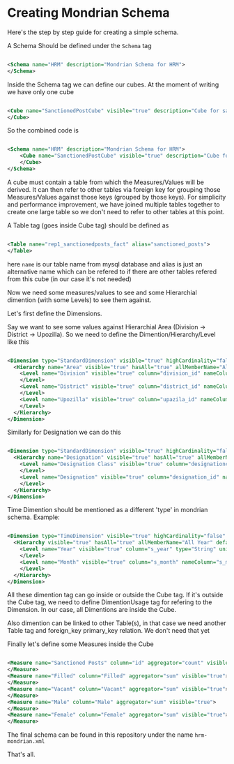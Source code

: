 # Creating Mondrian Schema

Here's the step by step guide for creating a simple schema.

A Schema Should be defined under the `Schema` tag

```xml

<Schema name="HRM" description="Mondrian Schema for HRM">
</Schema>

```

Inside the Schema tag we can define our cubes. At the moment of writing we have only one cube

```xml

<Cube name="SanctionedPostCube" visible="true" description="Cube for sanctioned post" cache="true" enabled="true">
</Cube>

```

So the combined code is

```xml

<Schema name="HRM" description="Mondrian Schema for HRM">
	<Cube name="SanctionedPostCube" visible="true" description="Cube for sanctioned post" cache="true" enabled="true">
	</Cube>
</Schema>

```

A cube must contain a table from which the Measures/Values will be derived. It can then refer to other tables via foreign key for grouping those Measures/Values against those keys (grouped by those keys). For simplicity and performance improvement, we have joined multiple tables together to create one large table so we don't need to refer to other tables at this point.

A Table tag (goes inside Cube tag) should be defined as

```xml

<Table name="rep1_sanctionedposts_fact" alias="sanctioned_posts">
</Table>

```
here `name` is our table name from mysql database and alias is just an alternative name which can be refered to if there are other tables refered from this cube (in our case it's not needed)

Now we need some measures/values to see and some Hierarchial dimention (with some Levels) to see them against.

Let's first define the Dimensions.

Say we want to see some values against Hierarchial Area (Division -> District -> Upozilla). So we need to define the Dimention/Hierarchy/Level like this

```xml

<Dimension type="StandardDimension" visible="true" highCardinality="false" name="Facility">
  <Hierarchy name="Area" visible="true" hasAll="true" allMemberName="All Area" defaultMember="All Area">
    <Level name="Division" visible="true" column="division_id" nameColumn="division_name" type="String" uniqueMembers="true" levelType="Regular" hideMemberIf="Never" caption="Division">
    </Level>
    <Level name="District" visible="true" column="district_id" nameColumn="district_name" type="String" uniqueMembers="true" levelType="Regular" hideMemberIf="Never" caption="District">
    </Level>
    <Level name="Upozilla" visible="true" column="upazila_id" nameColumn="upazila_name" type="String" uniqueMembers="true" levelType="Regular" hideMemberIf="Never" caption="Upozilla">
    </Level>
  </Hierarchy>
</Dimension>

```

Similarly for Designation we can do this

```xml

<Dimension type="StandardDimension" visible="true" highCardinality="false" name="Designation">
  <Hierarchy name="Designation" visible="true" hasAll="true" allMemberName="All Designation" defaultMember="All Designation">
    <Level name="Designation Class" visible="true" column="designationclass_id" nameColumn="designationclass_name" type="String" uniqueMembers="true" levelType="Regular" hideMemberIf="Never" caption="Class">
    </Level>
    <Level name="Designation" visible="true" column="designation_id" nameColumn="designations_name" type="String" uniqueMembers="false" levelType="Regular" hideMemberIf="Never" caption="Designation">
    </Level>
  </Hierarchy>
</Dimension>

```

Time Dimention should be mentioned as a different 'type' in mondrian schema. Example:

```xml

<Dimension type="TimeDimension" visible="true" highCardinality="false" name="Time">
  <Hierarchy visible="true" hasAll="true" allMemberName="All Year" defaultMember="All Year">
    <Level name="Year" visible="true" column="s_year" type="String" uniqueMembers="true" levelType="TimeYears" hideMemberIf="Never" caption="Year">
    </Level>
    <Level name="Month" visible="true" column="s_month" nameColumn="s_monthname" type="String" uniqueMembers="true" levelType="TimeMonths" hideMemberIf="Never" caption="Month">
    </Level>
  </Hierarchy>
</Dimension>

```

All these dimention tag can go inside or outside the Cube tag. If it's outside the Cube tag, we need to define DimentionUsage tag for refering to the Dimension. In our case, all Dimentions are inside the Cube.

Also dimention can be linked to other Table(s), in that case we need another Table tag and foreign_key primary_key relation. We don't need that yet

Finally let's define some Measures inside the Cube

```xml

<Measure name="Sanctioned Posts" column="id" aggregator="count" visible="true">
</Measure>
<Measure name="Filled" column="Filled" aggregator="sum" visible="true">
</Measure>
<Measure name="Vacant" column="Vacant" aggregator="sum" visible="true">
</Measure>
<Measure name="Male" column="Male" aggregator="sum" visible="true">
</Measure>
<Measure name="Female" column="Female" aggregator="sum" visible="true">
</Measure>

```

The final schema can be found in this repository under the name `hrm-mondrian.xml`

That's all.
